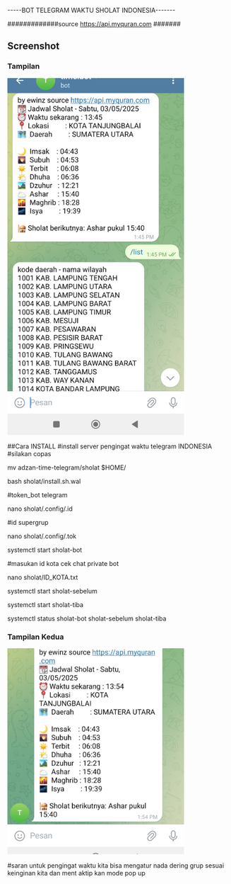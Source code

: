 -----BOT TELEGRAM WAKTU SHOLAT INDONESIA-------

#############source https://api.myquran.com #######

<h2>Screenshot</h2>

<h3>Tampilan</h3>
<img src="images/Screenshot.jpg" alt="Tampilan Utama" width="400"/>


##Cara INSTALL
#install server pengingat waktu telegram INDONESIA 
#silakan copas

mv adzan-time-telegram/sholat $HOME/

bash sholat/install.sh.wal

#token_bot telegram

nano sholat/.config/.id

#id supergrup

nano sholat/.config/.tok

systemctl start sholat-bot

#masukan id kota cek chat private bot

nano sholat/ID_KOTA.txt

systemctl start sholat-sebelum

systemctl start sholat-tiba

systemctl status sholat-bot sholat-sebelum sholat-tiba

<h3>Tampilan Kedua</h3>
<img src="images/Screenshot2.jpg" alt="Tampilan Kedua" width="400"/>

#saran untuk pengingat waktu kita bisa mengatur nada dering grup
sesuai keinginan kita dan ment aktip kan mode pop up
